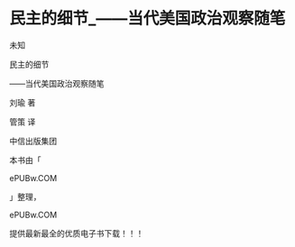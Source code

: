 # 民主的细节_——当代美国政治观察随笔

未知

民主的细节

——当代美国政治观察随笔

刘瑜 著

管策 译

中信出版集团

本书由「

ePUBw.COM

」整理，

ePUBw.COM

提供最新最全的优质电子书下载！！！